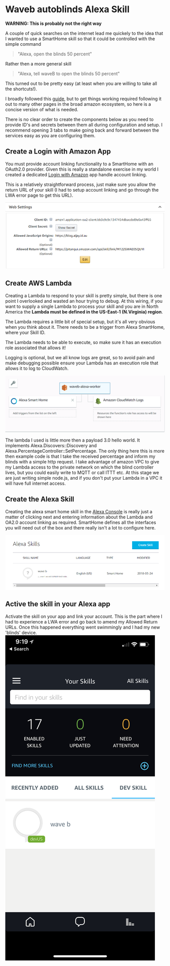 
# Waveb autoblinds Alexa Skill

**WARNING: This is probably not the right way**

A couple of quick searches on the internet lead me quickely to the idea that I wanted to use a SmartHome skill so that it could be controlled with the simple command

> "Alexa, open the blinds 50 percent"

Rather then a more general skill

> "Alexa, tell waveB to open the blinds 50 percent"

This turned out to be pretty easy (at least when you are willing to take all the shortcuts!).

I broadly followed this [guide](https://developer.amazon.com/docs/smarthome/steps-to-build-a-smart-home-skill.html), but to get things working required following it out to many other pages in the broad amazon ecosystem, so here is a concise version of what is needed.

There is no clear order to create the components below as you need to provide ID's and secrets between them all during configuration and setup. I recommend opening 3 tabs to make going back and forward between the services easy as you are configuring them.

## Create a Login with Amazon App
You must provide account linking functionality to a SmartHome with an OAuth2.0 provider. Given this is really a standalone exercise in my world I created a dedicated [Login with Amazon](http://login.amazon.com/) app handle account linking.

This is a relatively straightforward process, just make sure you allow the return URL of your skill (I had to setup account linking and go through the  LWA error page to get this URL).

![](img/lwa-setting1.PNG)


## Create AWS Lambda

Creating a Lambda to respond to your skill is pretty simple, but there is one point I overlooked and wasted an hour trying to debug. At this wiring, if you want to supply a single Lambda to process your skill and you are in North America the **Lambda must be defined in the US-East-1 (N.Virginia) region**.

The Lambda requires a little bit of special setup, but it's all very obvious when you think about it. There needs to be a trigger from Alexa SmartHome, where your Skill ID.

The Lambda needs to be able to execute, so make sure it has an execution role associated that allows it!

Logging is optional, but we all know logs are great, so to avoid pain and make debugging possible ensure your Lambda has an execution role that allows it to log to CloudWatch.

![](img/lambda.PNG)

The lambda I used is little more then a payload 3.0 hello world. It implements Alexa.Discovers::Discovery and Alexa.PercentageController::SetPercentage. The only thing here this is more then example code is that I take the received percentage and inform my blinds with a simple http request. I take advantage of amazon VPC to give my Lambda access to the private network on which the blind controller lives, but you could easily write to MQTT or call ITTT etc. At this stage we are just writing simple node.js, and if you don't put your Lambda in a VPC it will have full internet access.


## Create the Alexa Skill

Creating the alexa smart home skill in the [Alexa Console](https://developer.amazon.com/alexa/console/ask) is really just a matter of clicking next and entering information about the Lambda and OA2.0 account linking as required. SmartHome defines all the interfaces you will need out of the box and there really isn't a lot to configure here.

![](img/alexaskillscons.PNG)

## Active the skill in your Alexa app
Activate the skill on your app and link your account. This is the part where I had to experience a LWA error and go back to amend my Allowed Return URLs. Once this happened everything went swimmingly and I had my new 'blinds' device.
![](img/skill.PNG)
